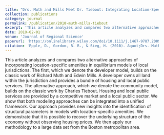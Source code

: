 ```yaml
---
title: "Drs. Muth and Mills Meet Dr. Tiebout: Integrating Location-Specific Amenities into Multi-Community Equilibrium Models"
collection: publications
category: journal
permalink: /publication/2010-muth-mills-tiebout
excerpt: 'This article analyzes and compares two alternative approaches of incorporating location-specific amenities in equilibrium models of local jurisdictions.'
date: 2010-02-01
venue: 'Journal of Regional Science'
paperurl: 'https://onlinelibrary.wiley.com/doi/10.1111/j.1467-9787.2009.00649.x'
citation: 'Epple, D., Gordon, B. R., & Sieg, H. (2010). &quot;Drs. Muth and Mills meet Dr. Tiebout: Integrating Location-Specific Amenities into Multi-Community Equilibrium Models.&quot; <i>Journal of Regional Science</i>. 50(1), 381-400.'
---
```


This article analyzes and compares two alternative approaches of incorporating location-specific amenities in equilibrium models of local jurisdictions. The first, which we denote the developer model, builds on the classic work of Richard Muth and Edwin Mills. A developer owns all land within the jurisdiction and provides a bundle of housing and local public services. The alternative approach, which we denote the community model, builds on the classic work by Charles Tiebout. Housing and local public services are provided by a competitive market and a local public sector. We show that both modeling approaches can be integrated into a unified framework. Our approach provides new insights into the identification of structural parameters in models with location-specific amenities. We demonstrate that it is possible to recover the underlying structure of the economy without observing housing prices. We then apply our methodology to a large data set from the Boston metropolitan area.